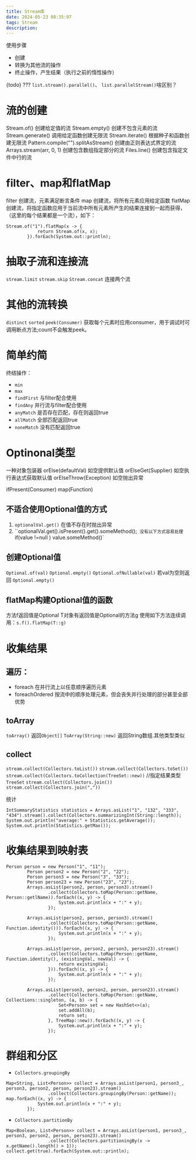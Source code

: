 ```yaml
---
title: Stream库
date: 2024-05-23 08:35:07
tags: Stream
description:
---
```

使用步骤
- 创建 
- 转换为其他流的操作
- 终止操作，产生结果（执行之前的惰性操作）
<!--more-->
 {todo} ???
 `list.stream().parallel()`、 `list.parallelStream()`啥区别？

# 流的创建
Stream.of() 创建给定值的流
Stream.empty() 创建不包含元素的流
Stream.generate() 调用给定函数创建无限流
Stream.iterate() 根据种子和函数创建无限流
Pattern.compile("").splitAsStream() 创建由正则表达式界定的流
Arrays.stream(arr, 0, 1) 创建包含数组指定部分的流
Files.line() 创建包含指定文件中行的流
# filter、map和flatMap
filter 创建流，元素满足断言条件
map 创建流，将所有元素应用给定函数
flatMap  创建流，将指定函数应用于当前流中所有元素所产生的结果连接到一起而获得，（这里的每个结果都是一个流），如下：
```
Stream.of("1").flatMap(x -> {
            return Stream.of(x, x);
        }).forEach(System.out::println);
```
# 抽取子流和连接流
`stream.limit`
`stream.skip`
`Stream.concat` 连接两个流
# 其他的流转换
`distinct`
`sorted`
`peek(Consumer)` 获取每个元素时应用consumer，用于调试时可调用断点方法;count不会触发peek。

# 简单约简
终结操作：
- `min`
- `max`
- `findFirst` 与filter配合使用
- `findAny` 并行流与filter配合使用
- `anyMatch` 是否存在匹配，存在则返回true
- `allMatch` 全部匹配返回true
- `noneMatch` 没有匹配返回true

# Optinonal类型
一种对象包装器
orElse(defaultVal)  如空提供默认值
orElseGet(Supplier)   如空执行表达式获取默认值
orElseThrow(Exception)   如空抛出异常

ifPresent(Consumer) 
map(Function)
## 不适合使用Optional值的方式
1. `optionalVal.get()` 在值不存在时抛出异常
2. ``optionalVal.get().isPresent().get().someMethod();` 没有以下方式容易处理`if(value !=null ) value.someMethod()`

## 创建Optional值
`Optional.of(val)`
`Optional.empty()`
`Optional.ofNullable(val)` 若val为空则返回 `Optional.empty()`


## flatMap构建Optional值的函数

方法f返回值是Optional<T>
T对象有返回值是Optional<T>的方法g
使用如下方法连续调用：`s.f().flatMap(T::g)`
# 收集结果
## 遍历：
- foreach 在并行流上以任意顺序遍历元素
- foreachOrdered 按流中的顺序处理元素，但会丧失并行处理的部分甚至全部优势
## toArray
`toArray()` 返回`Object[]`
`ToArray(String::new)` 返回String数组.其他类型类似
## collect
`stream.collect(Collectors.toList())`
`stream.collect(Collectors.toSet())`
`stream.collect(Collectors.toCollection(TreeSet::new))` //指定结果类型`TreeSet`
`stream.collect(Collectors.join())`
`stream.collect(Collectors.join(","))`

统计
```
IntSummaryStatistics statistics = Arrays.asList("1", "132", "333", "434").stream().collect(Collectors.summarizingInt(String::length));
System.out.println("average:" + Statistics.getAverage());
System.out.println(Statistics.getMax());
```

# 收集结果到映射表
```
Person person = new Person("1", "11");
        Person person2 = new Person("2", "22");
        Person person3 = new Person("3", "33");
        Person person23 = new Person("23", "23");
        Arrays.asList(person2, person, person3).stream()
                .collect(Collectors.toMap(Person::getName, Person::getlName)).forEach((x, y) -> {
                    System.out.println(x + ":" + y);
                });

        Arrays.asList(person2, person, person3).stream()
                .collect(Collectors.toMap(Person::getName, Function.identity())).forEach((x, y) -> {
                    System.out.println(x + ":" + y);
                });

        Arrays.asList(person, person2, person3, person23).stream()
                .collect(Collectors.toMap(Person::getName, Function.identity(), (existingVal, newVal) -> {
                    return existingVal;
                })).forEach((x, y) -> {
                    System.out.println(x + ":" + y);
                });

        Arrays.asList(person3, person2, person, person23).stream()
                .collect(Collectors.toMap(Person::getName, Collections::singleton, (a, b) -> {
                    Set<Person> set = new HashSet<>(a);
                    set.addAll(b);
                    return set;
                }, TreeMap::new)).forEach((x, y) -> {
                    System.out.println(x + ":" + y);
                });
```
# 群组和分区
- `Collectors.groupingBy`
```
Map<String, List<Person>> collect = Arrays.asList(person1, person3_, person3, person2, person, person23).stream()
                .collect(Collectors.groupingBy(Person::getName));
map.forEach((x, y) -> {
            System.out.println(x + ":" + y);
        });
```
- `Collectors.partitionBy`
```
Map<Boolean, List<Person>> collect = Arrays.asList(person1, person3_, person3, person2, person, person23).stream()
                .collect(Collectors.partitioningBy(x -> x.getName().length() > 1));
collect.get(true).forEach(System.out::println);
```

